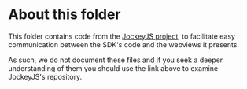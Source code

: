 # About this folder
This folder contains code from the [JockeyJS project](https://github.com/tcoulter/jockeyjs), to facilitate easy communication between the SDK's code and the webviews it presents.

As such, we do not document these files and if you seek a deeper understanding of them you should use the link above to examine JockeyJS's repository.